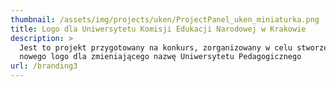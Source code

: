 ```yaml
---
thumbnail: /assets/img/projects/uken/ProjectPanel_uken_miniaturka.png
title: Logo dla Uniwersytetu Komisji Edukacji Narodowej w Krakowie
description: >
  Jest to projekt przygotowany na konkurs, zorganizowany w celu stworzenia
  nowego logo dla zmieniającego nazwę Uniwersytetu Pedagogicznego
url: /branding3
---
```


